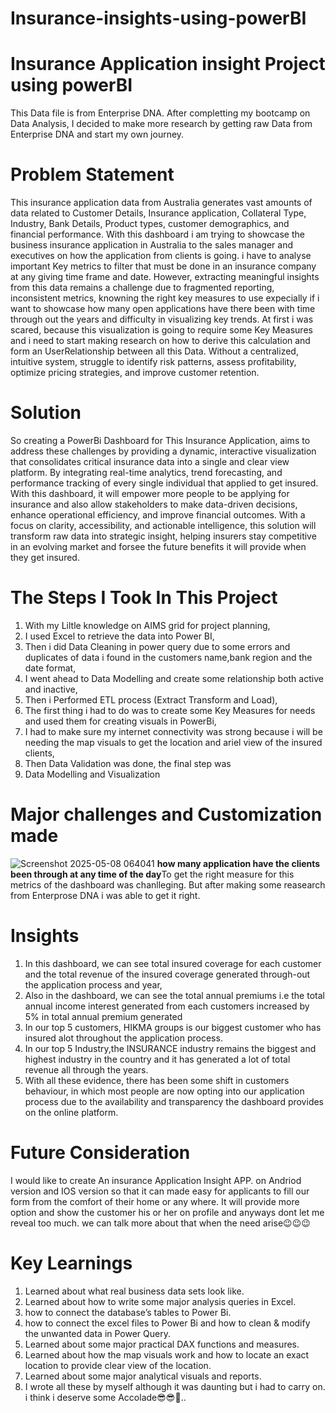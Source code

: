 # Insurance-insights-using-powerBI
# Insurance Application insight Project using powerBI
This Data file is from Enterprise DNA. After completting my bootcamp on Data Analysis, I decided to make more research by getting raw Data from Enterprise DNA and start my own journey.
# Problem Statement
This insurance application data from Australia generates vast amounts of data related to Customer Details, Insurance application, Collateral Type, Industry, Bank Details, Product types, customer demographics, and financial performance. With this dashboard i am trying to showcase the business insurance application in Australia to the sales manager and executives on how the application from clients is going. i have to analyse important Key metrics to filter that must be done in an insurance company at any giving time frame and date. However, extracting meaningful insights from this data remains a challenge due to fragmented reporting, inconsistent metrics, knowning the right key measures to use expecially if i want to showcase how many open applications have there been with time through out the years and difficulty in visualizing key trends. At first i was scared, because this visualization is going to require some Key Measures and i need to start making research on how to derive this calculation and form an UserRelationship between all this Data. Without a centralized, intuitive system,  struggle to identify risk patterns, assess profitability, optimize pricing strategies, and improve customer retention.
# Solution
So creating a PowerBi Dashboard for This Insurance Application, aims to address these challenges by providing a dynamic, interactive visualization that consolidates critical insurance data into a single and clear view platform. By integrating real-time analytics, trend forecasting, and performance tracking of every single individual that applied to get insured. With this dashboard, it will empower more people to be applying for insurance and also allow stakeholders to make data-driven decisions, enhance operational efficiency, and improve financial outcomes. With a focus on clarity, accessibility, and actionable intelligence, this solution will transform raw data into strategic insight, helping insurers stay competitive in an evolving market and forsee the future benefits it will provide when they get insured.
# The Steps I Took In This Project
1. With my Liltle knowledge on AIMS grid for project planning,
2. I used Excel to retrieve the data into Power BI,
3. Then i did Data Cleaning in power query due to some errors and duplicates of data i found in the customers name,bank region and the date format,
4. I went ahead to Data Modelling and create some relationship both active and inactive,
5. Then i Performed ETL process (Extract Transform and Load),
6. The first thing i had to do was to create some Key Measures for needs and used them for creating visuals in PowerBi,
7. I had to make sure my internet connectivity was strong because i will be needing the map visuals to get the location and ariel view of the insured clients,
8. Then Data Validation was done, the final step was
9. Data Modelling and Visualization
# Major challenges and Customization made
![Screenshot 2025-05-08 064041](https://github.com/user-attachments/assets/7b68fac0-6875-440f-bd42-c9bc8e248068)
**how many application have the clients been through at any time of the day**To get the right measure for this metrics of the dashboard was chanlleging. But after making some reasearch from Enterprose DNA i was able to get it right.

# Insights
1. In this dashboard, we can see total insured coverage for each customer and the total revenue of the insured coverage generated through-out the application process and year, 
2. Also in the dashboard, we can see the total annual premiums i.e the total annual income interest generated from each customers increased by 5% in total annual premium generated
3. In our top 5 customers, HIKMA groups is our biggest customer who has insured alot throughout the application process.
4. In our top 5 Industry,the INSURANCE industry remains the biggest and highest industry in the country and it has generated a lot of total revenue all through the years.
5. With all these evidence, there has been some shift in customers behaviour, in which most people are now  opting into our application process due to the availability and transparency the dashboard provides on the online platform.
# Future Consideration
I would like to create An insurance Application Insight APP. on Andriod version and IOS version so that it can made easy for applicants to fill our form from the comfort of their home or any where. It will provide more option and show the customer his or her on profile and anyways dont let me reveal too much. we can talk more about that when the need arise😉😉😉
# Key Learnings
1. Learned about what real business data sets look like.
2. Learned about how to write some major analysis queries in Excel.
3. how to connect the database’s tables to Power Bi.
4. how to connect the excel files to Power Bi and how to clean & modify the unwanted data in Power Query.
5. Learned about some major practical DAX functions and measures.
6. Learned about how the map visuals work and how to locate an exact location to provide clear view of the location.
7. Learned about some major analytical visuals and reports.
8. I wrote all these by myself although it was daunting but i had to carry on. i think i deserve some Accolade😎😎🎂..
